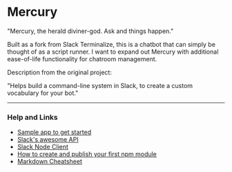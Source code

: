 # Mercury

"Mercury, the herald diviner-god. Ask and things happen."

Built as a fork from Slack Terminalize, this is a chatbot that can simply be thought of as a script runner. I want to expand out Mercury with additional ease-of-life functionality for chatroom management.

Description from the original project:

"Helps build a command-line system in Slack, to create a custom vocabulary for your bot."

---
### Help and Links

- [Sample app to get started](https://github.com/ggauravr/slack-sample-cli)
- [Slack's awesome API](https://api.slack.com/)
- [Slack Node Client](https://github.com/slackhq/node-slack-client)
- [How to create and publish your first npm module](https://medium.com/@jdaudier/how-to-create-and-publish-your-first-node-js-module-444e7585b738#.blw7wmjwl)
- [Markdown Cheatsheet](https://github.com/adam-p/markdown-here/wiki/Markdown-Cheatsheet)